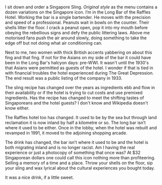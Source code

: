 I sit down and order a Singapore Sling. *Original style* as the menu contains a dozen variations on the Singapore icon. I’m in the Long Bar of the Raffles Hotel. Working the bar is a single bartender. He moves with the precision and speed of a professional. Peanuts wait in bowls on the counter. Their shells litter the floor. I crack a peanut open, pop it into my mouth before obeying the rebellious signs and defy the public littering laws. Above me motorised fans push the air around slowly, doing something to take the edge off but not doing what air conditioning can. 

Next to me, two women with thick British accents yabbering on about this fing and that fing. If not for the Asians on my side of the bar it could have been in the Long Bar's halcyon days: pre-WWI. It wasn't until the 1930's that Asians were  permitted as guests of the hotel. I wonder if that is tied in with financial troubles the hotel experienced during The Great Depression. The end result was a public listing of the company in 1933.

The sling recipe has changed over the years as ingredients ebb and flow in their availability or if the hotel is trying to cut costs and use premixed ingredients. Has the recipe has changed to meet the shifting tastes of Singaporeans and the hotel guests? I don't know and Wikipedia doesn't know either.

The Raffles hotel too has changed. It used to be by the sea but through land reclamation it is now inland by half a kilometre or so. The long bar isn’t where it used to be either. Once in the lobby, when the hotel was rebuilt and revamped in 1991, it moved to the adjoining shopping arcade.

The drink has changed, the bar isn’t where it used to be and the hotel is both migrating inland and is no longer racist. Am I having the real experience or just a photocopy of something that once was? At $32 Singaporean dollars one could call this icon nothing more than profiteering. Selling a memory of a time and a place. Throw your shells on the floor, sip your sling and wax lyrical about the cultural experiences you bought today.

It was a nice drink, if a little sweet.